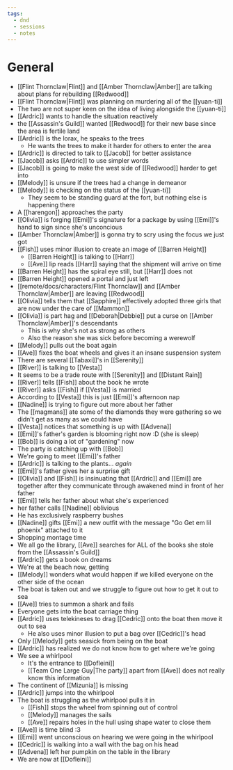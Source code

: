 ```yaml
---
tags:
  - dnd
  - sessions
  - notes
---
```

# General
- [[Flint Thornclaw|Flint]] and [[Amber Thornclaw|Amber]] are talking about plans for rebuilding [[Redwood]]
- [[Flint Thornclaw|Flint]] was planning on murdering all of the [[yuan-ti]]
- The two are not super keen on the idea of living alongside the [[yuan-ti]]
- [[Ardric]] wants to handle the situation reactively
- the [[Assassin's Guild]] wanted [[Redwood]] for their new base since the area is fertile land
- [[Ardric]] is the lorax, he speaks to the trees
	- He wants the trees to make it harder for others to enter the area
- [[Ardric]] is directed to talk to [[Jacob]] for better assistance
- [[Jacob]] asks [[Ardric]] to use simpler words
- [[Jacob]] is going to make the west side of [[Redwood]] harder to get into
- [[Melody]] is unsure if the trees had a change in demeanor
- [[Melody]] is checking on the status of the [[yuan-ti]]
	- They seem to be standing guard at the fort, but nothing else is happening there
- A [[harengon]] approaches the party
- [[Olivia]] is forging [[Emi]]'s signature for a package by using [[Emi]]'s hand to sign since she's unconcious
- [[Amber Thornclaw|Amber]] is gonna try to scry using the focus we just got
- [[Fish]] uses minor illusion to create an image of [[Barren Height]]
	- [[Barren Height]] is talking to [[Harr]]
	- [[Ave]] lip reads [[Harr]] saying that the shipment will arrive on time
- [[Barren Height]] has the spiral eye still, but [[Harr]] does not
- [[Barren Height]] opened a portal and just left
- [[remote/docs/characters/Flint Thornclaw]] and [[Amber Thornclaw|Amber]] are leaving [[Redwood]]
- [[Olivia]] tells them that [[Sapphire]] effectively adopted three girls that are now under the care of [[Mammon]]
- [[Olivia]] is part hag and [[Deborah|Debbie]] put a curse on [[Amber Thornclaw|Amber]]'s descendants
	- This is why she's not as strong as others
	- Also the reason she was sick before becoming a werewolf
- [[Melody]] pulls out the boat again
- [[Ave]] fixes the boat wheels and gives it an insane suspension system
- There are several [[Tabaxi]]'s in [[Serenity]]
- [[River]] is talking to [[Vesta]]
- It seems to be a trade route with [[Serenity]] and [[Distant Rain]]
- [[River]] tells [[Fish]] about the book he wrote
- [[River]] asks [[Fish]] if [[Vesta]] is married
- According to [[Vesta]] this is just [[Emi]]'s afternoon nap
- [[Nadine]] is trying to figure out more about her father
- The [[magmans]] ate some of the diamonds they were gathering so we didn't get as many as we could have
- [[Vesta]] notices that something is up with [[Advena]]
- [[Emi]]'s father's garden is blooming right now :D (she is sleep)
- [[Bob]] is doing a lot of "gardening" now
- The party is catching up with [[Bob]]
- We're going to meet [[Emi]]'s father
- [[Ardric]] is talking to the plants... *again*
- [[Emi]]'s father gives her a surprise gift
- [[Olivia]] and [[Fish]] is insinuating that [[Ardric]] and [[Emi]] are together after they communicate through awakened mind in front of her father
- [[Emi]] tells her father about what she's experienced
- her father calls [[Nadine]] oblivious
- He has exclusively raspberry bushes
- [[Nadine]] gifts [[Emi]] a new outfit with the message "Go Get em lil phoenix" attached to it
- Shopping montage time
- We all go the library, [[Ave]] searches for ALL of the books she stole from the [[Assassin's Guild]]
- [[Ardric]] gets a book on dreams
- We're at the beach now, getting
- [[Melody]] wonders what would happen if we killed everyone on the other side of the ocean
- The boat is taken out and we struggle to figure out how to get it out to sea
- [[Ave]] tries to summon a shark and fails
- Everyone gets into the boat carriage thing
- [[Ardric]] uses telekineses to drag [[Cedric]] onto the boat then move it out to sea
	- He also uses minor illusion to put a bag over [[Cedric]]'s head
- Only [[Melody]] gets seasick from being on the boat
- [[Ardric]] has realized we do not know how to get where we're going
- We see a whirlpool
	- It's the entrance to [[Dofleini]]
	- [[Team One Large Guy|The party]] apart from [[Ave]] does not really know this information
- The continent of [[Mizunia]] is missing
- [[Ardric]] jumps into the whirlpool
- The boat is struggling as the whirlpool pulls it in
	- [[Fish]] stops the wheel from spinning out of control
	- [[Melody]] manages the sails
	- [[Ave]] repairs holes in the hull using shape water to close them
- [[Ave]] is time blind :3
- [[Emi]] went unconscious on hearing we were going in the whirlpool
- [[Cedric]] is walking into a wall with the bag on his head
- [[Advena]] left her pumpkin on the table in the library
- We are now at [[Dofleini]]